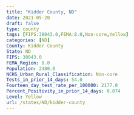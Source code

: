 ```yaml
---
title: "Kidder County, ND"
date: 2021-05-20
draft: false
type: county
tags: [FIPS:38043.0,FEMA:8.0,Non-core,Yellow]
categories: [ND]
County: Kidder County
State: ND
FIPS: 38043.0
FEMA_Region: 8.0
Population: 2480.0
NCHS_Urban_Rural_Classification: Non-core
Tests_in_prior_14_days: 54.0
Fourteen_day_test_rate_per_100000: 2177.0
Percent_Positivity_in_prior_14_days: 0.074
Level: Yellow
url: /states/ND/kidder-county
---
```



